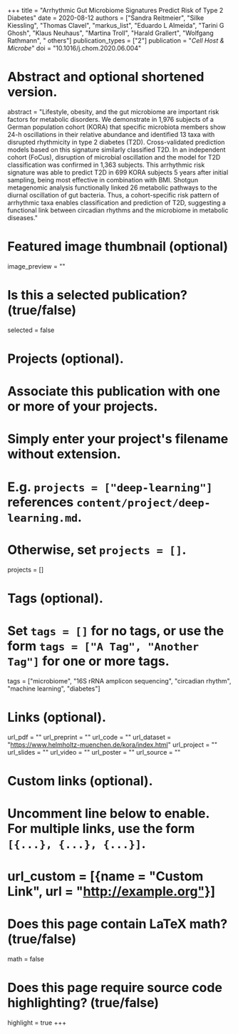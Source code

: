 +++
title = "Arrhythmic Gut Microbiome Signatures Predict Risk of Type 2 Diabetes"
date = 2020-08-12
authors = ["Sandra Reitmeier", "Silke Kiessling", "Thomas Clavel", "markus_list", "Eduardo L Almeida", "Tarini G Ghosh", "Klaus Neuhaus", "Martina Troll", "Harald Grallert", "Wolfgang Rathmann", " others"]
publication_types = ["2"]
publication = "*Cell Host & Microbe*"
doi = "10.1016/j.chom.2020.06.004"

# Abstract and optional shortened version.
abstract = "Lifestyle, obesity, and the gut microbiome are important risk factors for metabolic disorders. We demonstrate in 1,976 subjects of a German population cohort (KORA) that specific microbiota members show 24-h oscillations in their relative abundance and identified 13 taxa with disrupted rhythmicity in type 2 diabetes (T2D). Cross-validated prediction models based on this signature similarly classified T2D. In an independent cohort (FoCus), disruption of microbial oscillation and the model for T2D classification was confirmed in 1,363 subjects. This arrhythmic risk signature was able to predict T2D in 699 KORA subjects 5 years after initial sampling, being most effective in combination with BMI. Shotgun metagenomic analysis functionally linked 26 metabolic pathways to the diurnal oscillation of gut bacteria. Thus, a cohort-specific risk pattern of arrhythmic taxa enables classification and prediction of T2D, suggesting a functional link between circadian rhythms and the microbiome in metabolic diseases."

# Featured image thumbnail (optional)
image_preview = ""

# Is this a selected publication? (true/false)
selected = false

# Projects (optional).
#   Associate this publication with one or more of your projects.
#   Simply enter your project's filename without extension.
#   E.g. `projects = ["deep-learning"]` references `content/project/deep-learning.md`.
#   Otherwise, set `projects = []`.
projects = []

# Tags (optional).
#   Set `tags = []` for no tags, or use the form `tags = ["A Tag", "Another Tag"]` for one or more tags.
tags = ["microbiome", "16S rRNA amplicon sequencing", "circadian rhythm", "machine learning", "diabetes"]

# Links (optional).
url_pdf = ""
url_preprint = ""
url_code = ""
url_dataset = "https://www.helmholtz-muenchen.de/kora/index.html"
url_project = ""
url_slides = ""
url_video = ""
url_poster = ""
url_source = ""

# Custom links (optional).
#   Uncomment line below to enable. For multiple links, use the form `[{...}, {...}, {...}]`.
# url_custom = [{name = "Custom Link", url = "http://example.org"}]

# Does this page contain LaTeX math? (true/false)
math = false

# Does this page require source code highlighting? (true/false)
highlight = true
+++
